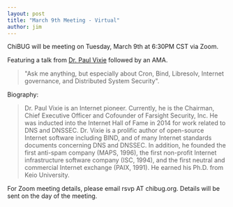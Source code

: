 ```yaml
---
layout: post
title: "March 9th Meeting - Virtual"
author: jim
---
```

ChiBUG will be meeting on Tuesday, March 9th at 6:30PM CST via Zoom.

Featuring a talk from [Dr. Paul Vixie](https://en.wikipedia.org/wiki/Paul_Vixie) followed by an AMA.

> "Ask me anything, but especially about Cron, Bind, Libresolv, Internet governance, and Distributed System Security".


Biography:

> Dr. Paul Vixie is an Internet pioneer. Currently, he is the Chairman, Chief Executive Officer and Cofounder of Farsight Security, Inc. He was inducted into the Internet Hall of Fame in 2014 for work related to DNS and DNSSEC.  Dr. Vixie is a prolific author of open-source Internet software including BIND, and of many Internet standards documents concerning DNS and DNSSEC. In addition, he founded the first anti-spam company (MAPS, 1996), the first non-profit Internet infrastructure software company (ISC, 1994), and the first neutral and commercial Internet exchange (PAIX, 1991).  He earned his Ph.D. from Keio University.

For Zoom meeting details, please email rsvp AT chibug.org. Details will be sent on the day of the meeting.